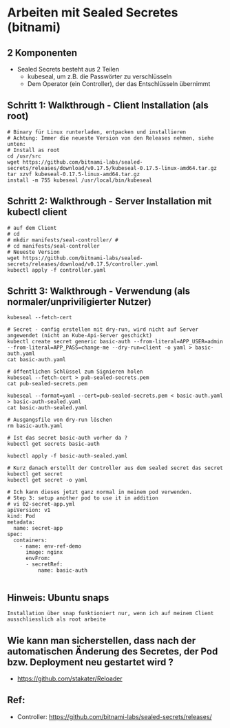 # Arbeiten mit Sealed Secretes (bitnami) 

## 2 Komponenten 

 * Sealed Secrets besteht aus 2 Teilen 
   * kubeseal, um z.B. die Passwörter zu verschlüsseln 
   * Dem Operator (ein Controller), der das Entschlüsseln übernimmt  

## Schritt 1: Walkthrough - Client Installation (als root)

```
# Binary für Linux runterladen, entpacken und installieren 
# Achtung: Immer die neueste Version von den Releases nehmen, siehe unten:
# Install as root 
cd /usr/src 
wget https://github.com/bitnami-labs/sealed-secrets/releases/download/v0.17.5/kubeseal-0.17.5-linux-amd64.tar.gz
tar xzvf kubeseal-0.17.5-linux-amd64.tar.gz 
install -m 755 kubeseal /usr/local/bin/kubeseal

```

## Schritt 2: Walkthrough - Server Installation mit kubectl client 

```
# auf dem Client 
# cd 
# mkdir manifests/seal-controller/ #
# cd manifests/seal-controller
# Neueste Version 
wget https://github.com/bitnami-labs/sealed-secrets/releases/download/v0.17.5/controller.yaml
kubectl apply -f controller.yaml 
```

## Schritt 3: Walkthrough - Verwendung (als normaler/unpriviligierter Nutzer)

```
kubeseal --fetch-cert 

# Secret - config erstellen mit dry-run, wird nicht auf Server angewendet (nicht an Kube-Api-Server geschickt) 
kubectl create secret generic basic-auth --from-literal=APP_USER=admin --from-literal=APP_PASS=change-me --dry-run=client -o yaml > basic-auth.yaml
cat basic-auth.yaml 

# öffentlichen Schlüssel zum Signieren holen 
kubeseal --fetch-cert > pub-sealed-secrets.pem
cat pub-sealed-secrets.pem 

kubeseal --format=yaml --cert=pub-sealed-secrets.pem < basic-auth.yaml > basic-auth-sealed.yaml
cat basic-auth-sealed.yaml 

# Ausgangsfile von dry-run löschen 
rm basic-auth.yaml

# Ist das secret basic-auth vorher da ? 
kubectl get secrets basic-auth 

kubectl apply -f basic-auth-sealed.yaml

# Kurz danach erstellt der Controller aus dem sealed secret das secret 
kubectl get secret 
kubectl get secret -o yaml

```

```
# Ich kann dieses jetzt ganz normal in meinem pod verwenden.
# Step 3: setup another pod to use it in addition 
# vi 02-secret-app.yml 
apiVersion: v1    
kind: Pod    
metadata:    
  name: secret-app    
spec:    
  containers:    
    - name: env-ref-demo    
      image: nginx    
      envFrom:                                                                                                                              
      - secretRef:
          name: basic-auth


```

## Hinweis: Ubuntu snaps 

```
Installation über snap funktioniert nur, wenn ich auf meinem Client
ausschliesslich als root arbeite 
```

## Wie kann man sicherstellen, dass nach der automatischen Änderung des Secretes, der Pod bzw. Deployment neu gestartet wird ?

  * https://github.com/stakater/Reloader
 
## Ref: 
  
  * Controller: https://github.com/bitnami-labs/sealed-secrets/releases/


